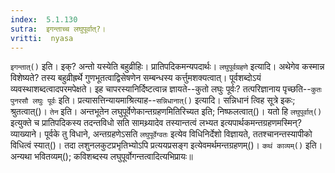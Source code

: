 ```yaml
---
index:  5.1.130
sutra:  इगन्ताच्च लघुपूर्वात्?।
vritti:  nyasa
---
```


`इगन्तात्()` इति। इक्? अन्तो यस्येति बहुव्रीहिः। प्रातिपदिकमन्यपदार्थः। `लघुपूर्वग्रहणे` इत्यादि। अथेगेव कस्मान्न विशेष्यते? तस्य बहुव्रीह्रर्थे गुणभूतत्वाद्विसेषणेन सम्बन्धस्य कर्त्तुमशक्यत्वात्। पूर्वशब्दोऽयं व्यवस्थाशब्दत्वादपरमपेक्षते। इह चापरस्यानिर्दिष्टत्वान्न ज्ञायते--कुतो लघुः पूर्वः? तत्परिज्ञानाय पृच्छति--`कुतः पुनरसौ लघुः पूर्वः` इति। प्रत्यासत्तिन्यायमाश्रित्याह--`सन्निधानात्()` इत्यादि। सन्निधानं त्विह सूत्रे इकः; श्रुतत्वात्()। 
`तेन` इति। अन्तभूतेन लघुपूर्वेणेकान्तग्रहणमितिरिच्यत इति; निष्फलत्वात्()। यतो हि `लघुपूर्वात्()` इत्युक्ते च प्रातिपदिकस्य तदन्तविधो सति सामथ्र्यादेव तस्यान्तत्वं लभ्यत इत्यपार्थकमन्तग्रहणमस्मिन्? व्याख्याने। पूर्वके तु विधाने, अन्तग्रहणेऽसति `लघुपूर्वेग्वतः` इत्येव विधिनिर्देशो विज्ञायते, ततश्चानन्तस्यापीको विधित्वं स्यात्()। तदा लशुनलकुटप्रभृतिभ्योऽपि प्रत्ययप्रसङ्ग इत्येवमर्थमन्तग्रहणम्()। 
`कथं काव्यम्()` इति। अन्यथा भवितव्यम्(); कविशब्दस्य लघुपूर्वोगन्तत्वादित्यभिप्रायः॥
